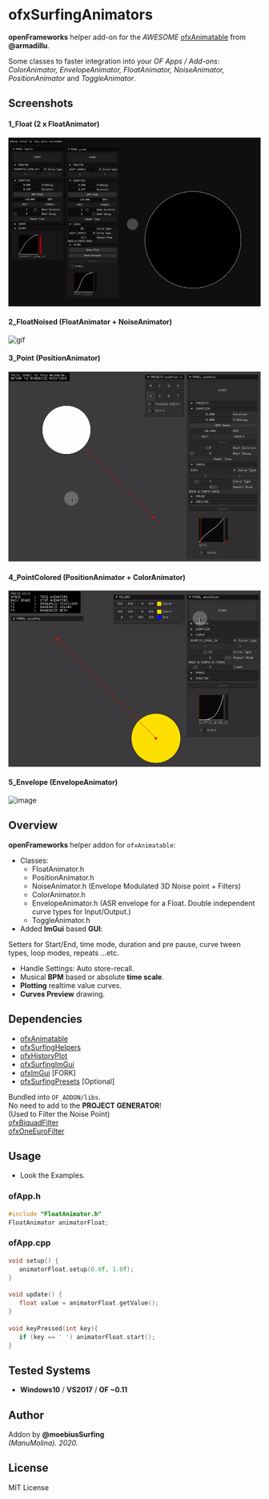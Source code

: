 # ofxSurfingAnimators

**openFrameworks** helper add-on for the _AWESOME_ [ofxAnimatable](https://github.com/armadillu/ofxAnimatable) from **@armadillu**.  
 
Some classes to faster integration into your _OF Apps / Add-ons_:  
*ColorAnimator, EnvelopeAnimator, FloatAnimator, NoiseAnimator, PositionAnimator* and *ToggleAnimator*.

## Screenshots

#### 1_Float (2 x FloatAnimator)
![gif](/docs/readme_images/1_example_Float.gif?raw=true "gif")  

#### 2_FloatNoised (FloatAnimator + NoiseAnimator)
![gif](/docs/readme_images/2_FloatNoised.gif?raw=true "gif")  

#### 3_Point (PositionAnimator)
![image](/docs/readme_images/3_Point.gif?raw=true "gif")

#### 4_PointColored (PositionAnimator + ColorAnimator)
![image](/docs/readme_images/4_PointColored.gif?raw=true "gif")

#### 5_Envelope (EnvelopeAnimator)
![image](/docs/readme_images/5_Envelope.gif?raw=true "gif")
 	
## Overview
**openFrameworks** helper addon for ```ofxAnimatable```:
* Classes:
   * FloatAnimator.h
   * PositionAnimator.h
   * NoiseAnimator.h (Envelope Modulated 3D Noise point + Filters)
   * ColorAnimator.h
   * EnvelopeAnimator.h (ASR envelope for a Float. Double independent curve types for Input/Output.)
   * ToggleAnimator.h
* Added **ImGui** based **GUI**:  

Setters for Start/End, time mode, duration and pre pause, curve tween types, loop modes, repeats ...etc. 
* Handle Settings: Auto store-recall.
* Musical **BPM** based or absolute **time scale**.
* **Plotting** realtime value curves.
* **Curves Preview** drawing.

## Dependencies
* [ofxAnimatable](https://github.com/armadillu/ofxAnimatable)  
* [ofxSurfingHelpers](https://github.com/moebiussurfing/ofxSurfingHelpers)  
* [ofxHistoryPlot](https://github.com/moebiussurfing/ofxHistoryPlot)  
* [ofxSurfingImGui](https://github.com/moebiussurfing/ofxSurfingImGui)  
* [ofxImGui](https://github.com/Daandelange/ofxImGui/) [FORK]
* [ofxSurfingPresets](https://github.com/moebiussurfing/ofxSurfingPresets) [Optional]  

Bundled into ```OF_ADDON/libs```.  
No need to add to the **PROJECT GENERATOR**!    
(Used to Filter the Noise Point)  
[ofxBiquadFilter](https://github.com/dzlonline/ofxBiquadFilter)  
[ofxOneEuroFilter](https://github.com/i-n-g-o/ofxOneEuroFilter)

## Usage
- Look the Examples.

### ofApp.h
```.c++
#include "FloatAnimator.h"
FloatAnimator animatorFloat;
```

### ofApp.cpp
```.c++
void setup() {
   animatorFloat.setup(0.0f, 1.0f);
}

void update() {
   float value = animatorFloat.getValue();
}

void keyPressed(int key){
   if (key == ' ') animatorFloat.start();
}
```

## Tested Systems
- **Windows10** / **VS2017** / **OF ~0.11**

## Author
Addon by **@moebiusSurfing**  
*(ManuMolina). 2020.*

## License
MIT License
